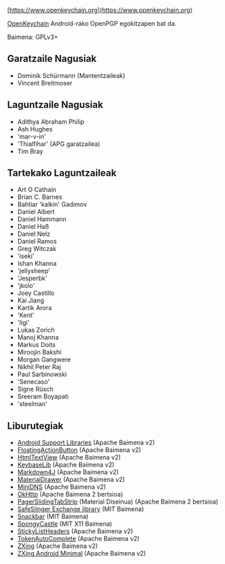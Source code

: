 [//]: # (OHARRA: Meseez jarri esaldi bakoitza bere lerroan, Transifex-ek lerroak bere itzulpen eremuan jartzen ditu!)

[https://www.openkeychain.org](https://www.openkeychain.org)

[OpenKeychain](https://www.openkeychain.org) Android-rako OpenPGP egokitzapen bat da.

Baimena: GPLv3+

[//]: # (OHARRA: Alfabetikoki antolatuta)

## Garatzaile Nagusiak
  * Dominik Schürmann (Mantentzaileak)
  * Vincent Breitmoser

## Laguntzaile Nagusiak
  * Adithya Abraham Philip
  * Ash Hughes
  * 'mar-v-in'
  * 'Thialfihar' (APG garatzailea)
  * Tim Bray

## Tartekako Laguntzaileak
  * Art O Cathain
  * Brian C. Barnes
  * Bahtiar 'kalkin' Gadimov
  * Daniel Albert
  * Daniel Hammann
  * Daniel Haß
  * Daniel Nelz
  * Daniel Ramos
  * Greg Witczak
  * 'iseki'
  * Ishan Khanna
  * 'jellysheep'
  * 'Jesperbk'
  * 'jkolo'
  * Joey Castillo
  * Kai Jiang
  * Kartik Arora
  * 'Kent'
  * 'ligi'
  * Lukas Zorich
  * Manoj Khanna
  * Markus Doits
  * Miroojin Bakshi
  * Morgan Gangwere
  * Nikhil Peter Raj
  * Paul Sarbinowski
  * 'Senecaso'
  * Signe Rüsch
  * Sreeram Boyapati
  * 'steelman'

[//]: # (OHARRA: Alfabetikoki antolatuta)

## Liburutegiak
  * [Android Support Libraries](http://developer.android.com/tools/support-library/index.html) (Apache Baimena v2)
  * [FloatingActionButton](https://github.com/futuresimple/android-floating-action-button) (Apache Baimena v2)
  * [HtmlTextView](https://github.com/sufficientlysecure/html-textview) (Apache Baimena v2)
  * [KeybaseLib](https://github.com/timbray/KeybaseLib) (Apache Baimena v2)
  * [Markdown4J](https://github.com/jdcasey/markdown4j) (Apache Baimena v2)
  * [MaterialDrawer](https://github.com/mikepenz/MaterialDrawer) (Apache Baimena v2)
  * [MiniDNS](https://github.com/rtreffer/minidns) (Apache Baimena v2)
  * [OkHttp](https://square.github.io/okhttp/) (Apache Baimena 2 bertsioa)
  * [PagerSlidingTabStrip](https://github.com/jpardogo/PagerSlidingTabStrip) (Material Diseinua) (Apache Baimena 2 bertsioa)
  * [SafeSlinger Exchange library](https://github.com/SafeSlingerProject/exchange-android) (MIT Baimena)
  * [Snackbar](https://github.com/nispok/snackbar) (MIT Baimena)
  * [SpongyCastle](https://rtyley.github.io/spongycastle/) (MIT X11 Baimena)
  * [StickyListHeaders](https://github.com/emilsjolander/StickyListHeaders) (Apache Baimena v2)
  * [TokenAutoComplete](https://github.com/splitwise/TokenAutoComplete) (Apache Baimena v2)
  * [ZXing](https://github.com/zxing/zxing) (Apache Baimena v2)
  * [ZXing Android Minimal](https://github.com/journeyapps/zxing-android-embedded) (Apache Baimena v2)